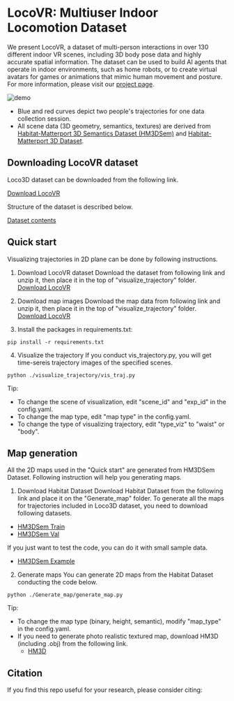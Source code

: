 # LocoVR: Multiuser Indoor Locomotion Dataset

We present LocoVR, a dataset of multi-person interactions in over 130 different indoor VR scenes, including 3D body pose data and highly accurate spatial information. The dataset can be used to build AI agents that operate in indoor environments, such as home robots, or to create virtual avatars for games or animations that mimic human movement and posture. 
For more information, please visit our [project page](https://sites.google.com/view/loco3d/home).

 ![demo](./assets/scenes_in_loco3d_v3.png)

 - Blue and red curves depict two people's trajectories for one data collection session.
 - All scene data (3D geometry, semantics, textures) are derived from [Habitat-Matterport 3D Semantics Dataset (HM3DSem)](https://aihabitat.org/datasets/hm3d-semantics/) and [Habitat-Matterport 3D Dataset](https://aihabitat.org/datasets/hm3d/).

## Downloading LocoVR dataset
Loco3D dataset can be downloaded from the following link.

[Download LocoVR](https://drive.google.com/drive/folders/1wU82rCurMfYkCV7TvSPcSVslW79Mj7Pp?usp=drive_link)

Structure of the dataset is described below.

[Dataset contents](./dataset_contents/README.md)

## Quick start
Visualizing trajectories in 2D plane can be done by following instructions.

1. Download LocoVR dataset
   Download the dataset from following link and unzip it, then place it in the top of "visualize_trajectory" folder.
   [Download LocoVR](https://drive.google.com/drive/folders/1wU82rCurMfYkCV7TvSPcSVslW79Mj7Pp?usp=drive_link)

3. Download map images
   Download the map data from following link and unzip it, then place it in the top of "visualize_trajectory" folder.
   [Download LocoVR](https://drive.google.com/drive/folders/1g4QO8WV4hfHFgCzfBLTi42zCJ6km7JoH?usp=drive_link)
     
4. Install the packages in requirements.txt:
```
pip install -r requirements.txt
```
4. Visualize the trajectory
   If you conduct vis_trajectory.py, you will get time-sereis trajectory images of the specified scenes.
```
python ./visualize_trajectory/vis_traj.py
```
Tip: 
- To change the scene of visualization, edit "scene_id" and "exp_id" in the config.yaml.
- To change the map type, edit "map type" in the config.yaml.
- To change the type of visualizing trajectory, edit "type_viz" to "waist" or "body".

## Map generation
All the 2D maps used in the "Quick start" are generated from HM3DSem Dataset.
Following instruction will help you generating maps.

1. Download Habitat Dataset
Download Habitat Dataset from the following link and place it on the "Generate_map" folder.
To generate all the maps for trajectories included in Loco3D dataset, you need to download following datasets.
- [HM3DSem Train](https://api.matterport.com/resources/habitat/hm3d-train-semantic-annots-v0.2.tar)
- [HM3DSem Val](https://api.matterport.com/resources/habitat/hm3d-val-semantic-annots-v0.2.tar)

If you just want to test the code, you can do it with small sample data.
- [HM3DSem Example](https://github.com/matterport/habitat-matterport-3dresearch/blob/main/example/hm3d-example-semantic-annots-v0.2.tar)

2. Generate maps
  You can generate 2D maps from the Habitat Dataset conducting the code below.
```
python ./Generate_map/generate_map.py
```
Tip: 
- To change the map type (binary, height, semantic), modify "map_type" in the config.yaml.
- If you need to generate photo realistic textured map, download HM3D (including .obj) from the following link.
  - [HM3D](https://matterport.com/partners/facebook)

## Citation
If you find this repo useful for your research, please consider citing:
